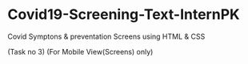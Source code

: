 # Covid19-Screening-Text-InternPK
 Covid Symptons & preventation Screens using HTML & CSS

(Task no 3) (For Mobile View(Screens) only)
